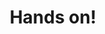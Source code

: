 ---
title: Hands on!
description: If you learn best by doing, start with the tutorials for first hand experience building your own blockchain from a template.
link: /tutorials/
order: 2
image: "../media/images/hands-on.png"
bodyLinkOneTitle: Build a local blockchain
bodyLinkOneURL: /tutorials/get-started/build-local-blockchain/
bodyLinkTwoTitle: Simulate a network
bodyLinkTwoURL: /tutorials/get-started/simulate-network/
bodyLinkThreeTitle: Add a pallet
bodyLinkThreeURL: /tutorials/work-with-pallets/add-a-pallet/
---